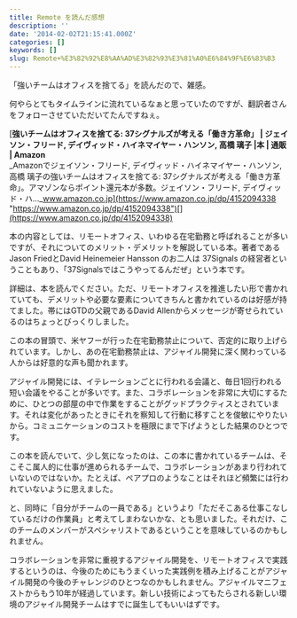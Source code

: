 ```yaml
---
title: Remote を読んだ感想
description: ''
date: '2014-02-02T21:15:41.000Z'
categories: []
keywords: []
slug: Remote+%E3%82%92%E8%AA%AD%E3%82%93%E3%81%A0%E6%84%9F%E6%83%B3
---
```

「強いチームはオフィスを捨てる」を読んだので、雑感。

何やらとてもタイムラインに流れているなぁと思っていたのですが、翻訳者さんをフォローさせていただいてたんですねぇ。

[**強いチームはオフィスを捨てる: 37シグナルズが考える「働き方革命」 | ジェイソン・フリード, デイヴィッド・ハイネマイヤー・ハンソン, 高橋 璃子 |本 | 通販 | Amazon**  
_Amazonでジェイソン・フリード, デイヴィッド・ハイネマイヤー・ハンソン, 高橋 璃子の強いチームはオフィスを捨てる: 37シグナルズが考える「働き方革命」。アマゾンならポイント還元本が多数。ジェイソン・フリード, デイヴィッド・ハ…_www.amazon.co.jp](https://www.amazon.co.jp/dp/4152094338 "https://www.amazon.co.jp/dp/4152094338")[](https://www.amazon.co.jp/dp/4152094338)

本の内容としては、リモートオフィス、いわゆる在宅勤務と呼ばれることが多いですが、それについてのメリット・デメリットを解説している本。著者である Jason FriedとDavid Heinemeier Hansson のお二人は 37Signals の経営者ということもあり、「37Signalsではこうやってるんだぜ」という本です。

詳細は、本を読んでください。ただ、リモートオフィスを推進したい形で書かれていても、デメリットや必要な要素についてきちんと書かれているのは好感が持てました。帯にはGTDの父親であるDavid Allenからメッセージが寄せられているのはちょっとびっくりしました。

この本の冒頭で、米ヤフーが行った在宅勤務禁止について、否定的に取り上げられています。しかし、あの在宅勤務禁止は、アジャイル開発に深く関わっている人からは好意的な声も聞かれます。

アジャイル開発には、イテレーションごとに行われる会議と、毎日1回行われる短い会議をやることが多いです。また、コラボレーションを非常に大切にするために、ひとつの部屋の中で作業をすることがグッドプラクティスとされています。それは変化があったときにそれを察知して行動に移すことを俊敏にやりたいから。コミュニケーションのコストを極限にまで下げようとした結果のひとつです。

この本を読んでいて、少し気になったのは、この本に書かれているチームは、そこそこ属人的に仕事が進められるチームで、コラボレーションがあまり行われていないのではないか。たとえば、ペアプロのようなことはそれほど頻繁には行われていないように思えました。

と、同時に「自分がチームの一員である」というより「ただそこある仕事こなしているだけの作業員」と考えてしまわないかな、とも思いました。それだけ、このチームのメンバーがスペシャリストであるということを意味しているのかもしれません。

コラボレーションを非常に重視するアジャイル開発を、リモートオフィスで実践するというのは、今後のためにもうまくいった実践例を積み上げることがアジャイル開発の今後のチャレンジのひとつなのかもしれません。アジャイルマニフェストからもう10年が経過しています。新しい技術によってもたらされる新しい環境のアジャイル開発チームはすでに誕生してもいいはずです。